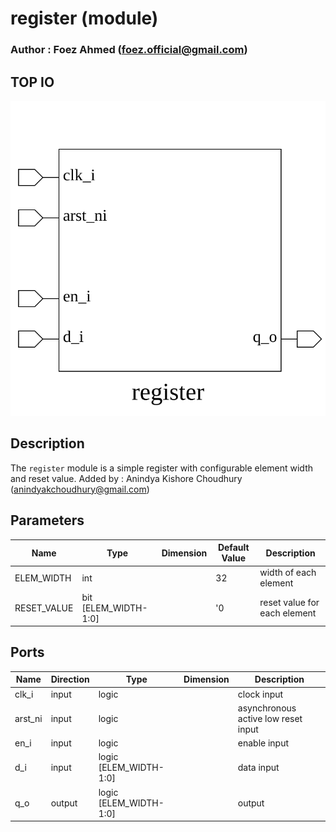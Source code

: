 # register (module)

### Author : Foez Ahmed (foez.official@gmail.com)

## TOP IO
<img src="./register_top.svg">

## Description

The `register` module is a simple register with configurable element width and reset value.
Added by : Anindya Kishore Choudhury (anindyakchoudhury@gmail.com)

## Parameters
|Name|Type|Dimension|Default Value|Description|
|-|-|-|-|-|
|ELEM_WIDTH|int||32|width of each element|
|RESET_VALUE|bit [ELEM_WIDTH-1:0]||'0|reset value for each element|

## Ports
|Name|Direction|Type|Dimension|Description|
|-|-|-|-|-|
|clk_i|input|logic||clock input|
|arst_ni|input|logic||asynchronous active low reset input|
|en_i|input|logic||enable input|
|d_i|input|logic [ELEM_WIDTH-1:0]||data input|
|q_o|output|logic [ELEM_WIDTH-1:0]||output|
